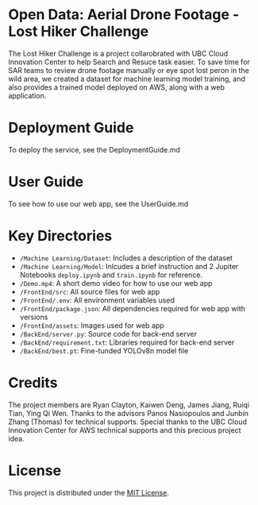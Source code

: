 # Open Data: Aerial Drone Footage - Lost Hiker Challenge

The Lost Hiker Challenge is a project collarobrated with UBC Cloud Innovation Center to help Search and Resuce task easier. To save time for SAR teams to review drone footage manually or eye spot lost peron in the wild area, we created a dataset for machine learning model training, and also provides a trained model deployed on AWS, along with a web application.

# Deployment Guide
To deploy the service, see the DeploymentGuide.md

# User Guide
To see how to use our web app, see the UserGuide.md

# Key Directories
- `/Machine Learning/Dataset`: Includes a description of the dataset
- `/Machine Learning/Model`: Inlcudes a brief instruction and 2 Jupiter Notebooks `deploy.ipynb` and `train.ipynb` for reference.
- `/Demo.mp4`: A short demo video for how to use our web app
- `/FrontEnd/src`: All source files for web app
- `/FrontEnd/.env`: All environment variables used
- `/FrontEnd/package.json`: All dependencies required for web app with versions
- `/FrontEnd/assets`: Images used for web app
- `/BackEnd/server.py`: Source code for back-end server
- `/BackEnd/requirement.txt`: Libraries required for back-end server
- `/BackEnd/best.pt`: Fine-tunded YOLOv8n model file

# Credits
The project members are Ryan Clayton, Kaiwen Deng, James Jiang, Ruiqi Tian, Ying Qi Wen. Thanks to the advisors Panos Nasiopoulos and Junbin Zhang (Thomas) for technical supports. Special thanks to the UBC Cloud Innovation Center for AWS technical supports and this precious project idea.

# License
This project is distributed under the [MIT License](https://github.com/UBC-CIC/Drone-Search-and-Rescue/blob/main/LICENSE).


